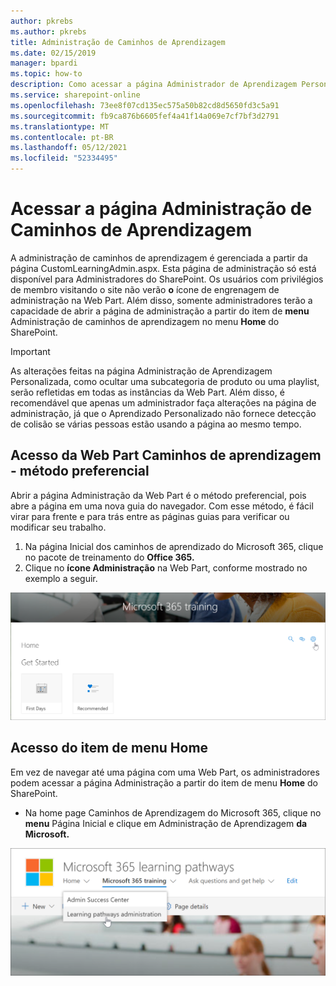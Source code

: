 ```yaml
---
author: pkrebs
ms.author: pkrebs
title: Administração de Caminhos de Aprendizagem
ms.date: 02/15/2019
manager: bpardi
ms.topic: how-to
description: Como acessar a página Administrador de Aprendizagem Personalizada na Web Part ou no menu
ms.service: sharepoint-online
ms.openlocfilehash: 73ee8f07cd135ec575a50b82cd8d5650fd3c5a91
ms.sourcegitcommit: fb9ca876b6605fef4a41f14a069e7cf7bf3d2791
ms.translationtype: MT
ms.contentlocale: pt-BR
ms.lasthandoff: 05/12/2021
ms.locfileid: "52334495"
---
```

# <a name="access-the-learning-pathways-administration-page"></a>Acessar a página Administração de Caminhos de Aprendizagem

A administração de caminhos de aprendizagem é gerenciada a partir da página CustomLearningAdmin.aspx. Esta página de administração só está disponível para Administradores do SharePoint. Os usuários com privilégios de membro visitando o site não verão **o** ícone de engrenagem de administração na Web Part. Além disso, somente administradores terão a capacidade de abrir a página de administração a partir do item de **menu** Administração de caminhos de aprendizagem no menu **Home** do SharePoint. 

> [!IMPORTANT]
> As alterações feitas na página Administração de Aprendizagem Personalizada, como ocultar uma subcategoria de produto ou uma playlist, serão refletidas em todas as instâncias da Web Part. Além disso, é recomendável que apenas um administrador faça alterações na página de administração, já que o Aprendizado Personalizado não fornece detecção de colisão se várias pessoas estão usando a página ao mesmo tempo.  

## <a name="access-from-the-learning-pathways-web-part---preferred-method"></a>Acesso da Web Part Caminhos de aprendizagem - método preferencial
Abrir a página Administração da Web Part é o método preferencial, pois abre a página em uma nova guia do navegador. Com esse método, é fácil virar para frente e para trás entre as páginas guias para verificar ou modificar seu trabalho.  

1. Na página Inicial dos caminhos  de aprendizado do Microsoft 365, clique no pacote de treinamento do **Office 365.**
2. Clique no **ícone Administração** na Web Part, conforme mostrado no exemplo a seguir.

![Um ícone de ponteiro em forma de mão aponta para o ícone Administração em uma janela de treinamento do Microsoft 365.](media/cg-adminaccbtn.png)

## <a name="access-from-the-home-menu-item"></a>Acesso do item de menu Home
Em vez de navegar até uma página com uma Web Part, os administradores podem acessar a página Administração a partir do item de menu **Home** do SharePoint. 

- Na home page Caminhos de Aprendizagem do Microsoft 365, clique no **menu** Página Inicial e clique em Administração de Aprendizagem **da Microsoft.**

![Um ícone de ponteiro em forma de mão aponta para a opção de administração.](media/cg-adminaccmenu.png)